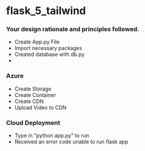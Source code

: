 # flask_5_tailwind


### Your design rationale and principles followed.
- Create App.py File
- Import necessary packages
- Created database with db.py
- 
### Azure
- Create Storage
- Create Container
- Create CDN
- Upload Video to CDN


### Cloud Deployment
- Type in "python app.py" to run
- Received an error code unable to run flask app 
